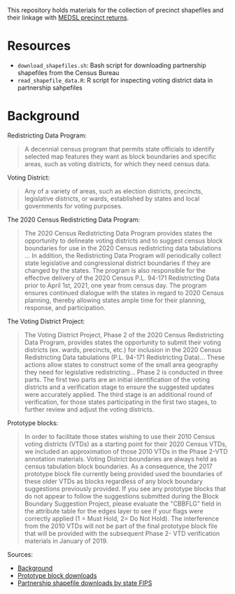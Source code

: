 This repository holds materials for the collection of precinct shapefiles and
their linkage with [MEDSL precinct returns](https://github.com/MEDSL/precinct-returns).


# Resources

- `download_shapefiles.sh`: Bash script for downloading partnership shapefiles
  from the Census Bureau
- `read_shapefile_data.R`: R script for inspecting voting district data in
  partnership sahpefiles


# Background

Redistricting Data Program:

> A decennial census program that permits state officials to identify selected
> map features they want as block boundaries and specific areas, such as voting
> districts, for which they need census data.

Voting District:

> Any of a variety of areas, such as election districts, precincts, legislative
> districts, or wards, established by states and local governments for voting
> purposes.

The 2020 Census Redistricting Data Program:

> The 2020 Census Redistricting Data Program provides states the opportunity to
> delineate voting districts and to suggest census block boundaries for use in
> the 2020 Census redistricting data tabulations ... In addition, the
> Redistricting Data Program will periodically collect state legislative and
> congressional district boundaries if they are changed by the states. The
> program is also responsible for the effective delivery of the 2020 Census P.L.
> 94-171 Redistricting Data prior to April 1st, 2021, one year from census day.
> The program ensures continued dialogue with the states in regard to 2020
> Census planning, thereby allowing states ample time for their planning,
> response, and participation.

The Voting District Project:

> The Voting District Project, Phase 2 of the 2020 Census Redistricting Data
> Program, provides states the opportunity to submit their voting districts (ex.
> wards, precincts, etc.) for inclusion in the 2020 Census Redistricting Data
> tabulations (P.L. 94-171 Redistricting Data)... These actions allow states to
> construct some of the small area geography they need for legislative
> redistricting... Phase 2 is conducted in three parts. The first two parts are
> an initial identification of the voting districts and a verification stage to
> ensure the suggested updates were accurately applied. The third stage is an
> additional round of verification, for those states participating in the first
> two stages, to further review and adjust the voting districts.

Prototype blocks:

> In order to facilitate those states wishing to use their 2010 Census voting
> districts (VTDs) as a starting point for their 2020 Census VTDs, we included
> an approximation of those 2010 VTDs in the Phase 2-VTD annotation materials.
> Voting District boundaries are always held as census tabulation block
> boundaries. As a consequence, the 2017 prototype block file currently being
> provided used the boundaries of these older VTDs as blocks regardless of any
> block boundary suggestions previously provided. If you see any prototype
> blocks that do not appear to follow the suggestions submitted during the Block
> Boundary Suggestion Project, please evaluate the "CBBFLG" field in the
> attribute table for the edges layer to see if your flags were correctly
> applied (1 = Must Hold, 2= Do Not Hold). The interference from the 2010 VTDs
> will not be part of the final prototype block file that will be provided with
> the subsequent Phase 2- VTD verification materials in January of 2019.

Sources:

* [Background](https://www.census.gov/programs-surveys/decennial-census/about/rdo/program-management.2020_Census.html)
* [Prototype block downloads](https://www2.census.gov/geo/pvs/bbsp)
* [Partnership shapefile downloads by state FIPS](https://www2.census.gov/geo/pvs)

